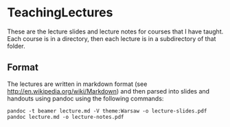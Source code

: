 TeachingLectures
================

These are the lecture slides and lecture notes for courses that I have taught.
Each course is in a directory, then each lecture is in a subdirectory of that folder.

Format
--------
The lectures are written in markdown format  (see <http://en.wikipedia.org/wiki/Markdown>) and then parsed into slides and handouts using pandoc using the following commands:

    pandoc -t beamer lecture.md -V theme:Warsaw -o lecture-slides.pdf
    pandoc lecture.md -o lecture-notes.pdf
